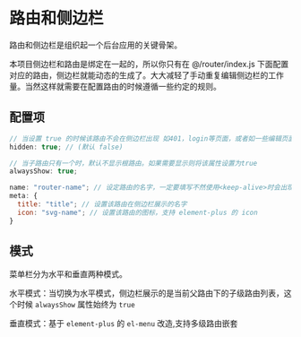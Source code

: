 # 路由和侧边栏

路由和侧边栏是组织起一个后台应用的关键骨架。

本项目侧边栏和路由是绑定在一起的，所以你只有在 @/router/index.js 下面配置对应的路由，侧边栏就能动态的生成了。大大减轻了手动重复编辑侧边栏的工作量。当然这样就需要在配置路由的时候遵循一些约定的规则。

## 配置项
```js
// 当设置 true 的时候该路由不会在侧边栏出现 如401，login等页面，或者如一些编辑页面/edit/1
hidden: true; // (默认 false)

// 当子路由只有一个时，默认不显示根路由。如果需要显示则将该属性设置为true
alwaysShow: true;

name: "router-name"; // 设定路由的名字，一定要填写不然使用<keep-alive>时会出现各种问题
meta: {
  title: "title"; // 设置该路由在侧边栏展示的名字
  icon: "svg-name"; // 设置该路由的图标，支持 element-plus 的 icon
}
```
## 模式
菜单栏分为水平和垂直两种模式。

水平模式：当切换为水平模式，侧边栏展示的是当前父路由下的子级路由列表，这个时候 `alwaysShow` 属性始终为 `true`

垂直模式：基于 `element-plus` 的 `el-menu` 改造,支持多级路由嵌套
